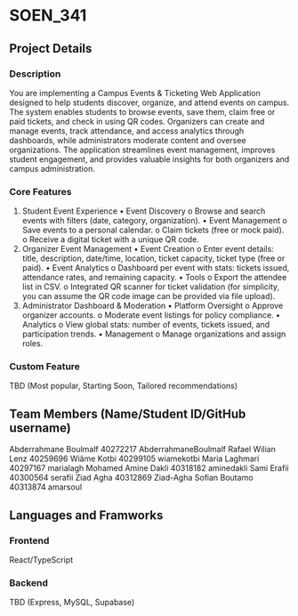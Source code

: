 # SOEN_341
## Project Details
### Description
You are implementing a Campus Events & Ticketing Web Application designed to help students discover, organize, and attend events on campus. The system enables students to browse events, save them, claim free or paid tickets, and check in using QR codes. Organizers can create and manage events, track attendance, and access analytics through dashboards, while administrators moderate content and oversee organizations. The application streamlines event management, improves student engagement, and provides valuable insights for both organizers and campus administration.

### Core Features
1.	Student Event Experience
•	Event Discovery
  o	Browse and search events with filters (date, category, organization).
•	Event Management
  o	Save events to a personal calendar.
  o	Claim tickets (free or mock paid).
  o	Receive a digital ticket with a unique QR code.
2.	Organizer Event Management
•	Event Creation
   o	Enter event details: title, description, date/time, location, ticket capacity, ticket type (free or paid).
•	Event Analytics
  o	Dashboard per event with stats: tickets issued, attendance rates, and remaining capacity.
•	Tools
  o	Export the attendee list in CSV.
  o	Integrated QR scanner for ticket validation (for simplicity, you can assume the QR code image can be provided via file upload).
3.	Administrator Dashboard & Moderation
•	Platform Oversight
  o	Approve organizer accounts.
  o	Moderate event listings for policy compliance.
•	Analytics
  o	View global stats: number of events, tickets issued, and participation trends.
•	Management
  o	Manage organizations and assign roles.

### Custom Feature
TBD (Most popular, Starting Soon, Tailored recommendations)

## Team Members (Name/Student ID/GitHub username)
Abderrahmane Boulmalf 40272217 AbderrahmaneBoulmalf 
Rafael Wilian Lenz 40259696 
Wiâme Kotbi 40299105 wiamekotbi
Maria Laghmari 40297167 marialagh
Mohamed Amine Dakli 40318182 aminedakli
Sami Erafii 40300564 serafii
Ziad Agha 40312869 Ziad-Agha
Sofian Boutamo 40313874 amarsoul

## Languages and Framworks
### Frontend
React/TypeScript
### Backend
TBD (Express, MySQL, Supabase)

